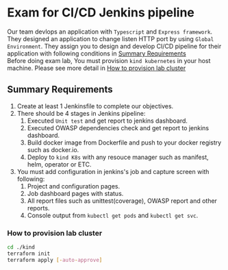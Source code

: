 # Exam for CI/CD Jenkins pipeline

Our team devlops an application with `Typescript` and `Express framework`. They designed an application to change listen HTTP port by using `Global Environment`.
They assign you to design and develop CI/CD pipeline for their application with following conditions in [Summary Requirements](#summary-requirements)  
Before doing exam lab, You must provision `kind kubernetes` in your host machine. Please see more detail in [How to provision lab cluster](#how-to-provision-lab-cluster)

## Summary Requirements

1. Create at least 1 Jenkinsfile to complete our objectives.
2. There should be 4 stages in Jenkins pipeline:
   1. Executed `Unit test` and get report to jenkins dashboard.
   2. Executed OWASP dependencies check and get report to jenkins dashboard.
   3. Build docker image from Dockerfile and push to your docker registry such as docker.io.
   4. Deploy to `kind K8s` with any resouce manager such as manifest, helm, operator or ETC.
3. You must add configuration in jenkins's job and capture screen with following:
   1. Project and configuration pages. 
   2. Job dashboard pages with status.
   3. All report files such as unittest(coverage), OWASP report and other reports.
   4. Console output from `kubectl get pods` and `kubectl get svc`.

### How to provision lab cluster

```bash
cd ./kind
terraform init
terraform apply [-auto-approve]
```
